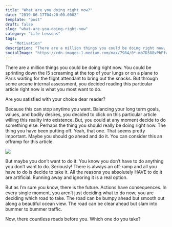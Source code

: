 ```yaml
---
title: "What are you doing right now?"
date: "2019-06-17T04:20:00.000Z"
template: "post"
draft: false
slug: "what-are-you-doing-right-now"
category: "Life Lessons"
tags:
  - "Motivation"
description: "There are a million things you could be doing right now. You could be sprinting down the I­5 screaming at the top of your lungs or on a plane to Paris waiting for the flight attendant to bring out the snacks."
socialImage: "https://cdn-images-1.medium.com/max/7984/0*-mb7D388vPhPfwrg"
---
```


There are a million things you could be doing right now. You could be sprinting down the I­5 screaming at the top of your lungs or on a plane to Paris waiting for the flight attendant to bring out the snacks. But through some arcane internal assessment, you decided reading this particular article right now is what you most want to do.

Are you satisfied with your choice dear reader?

Because this can stop anytime you want. Balancing your long term goals, values, and bodily desires, you decided to click on this particular article willing this reality into existence. But, you could at any moment decide to do something else. Perhaps the thing you should really be doing right now. The thing you have been putting off. Yeah, that one. That seems pretty important. Maybe you should go ahead and do it. You can consider this an offramp for this article.

![](https://cdn-images-1.medium.com/max/7984/0*-mb7D388vPhPfwrg)

But maybe you don’t want to do it. You know you don’t have to do anything you don’t want to do. Seriously! There is always an off-ramp and all you have to do is decide to take it. All the reasons you absolutely HAVE to do it are artificial. Running away and ignoring it is a real option.

But as I’m sure you know, there is the future. Actions have consequences. In every single moment, you aren’t just deciding what to do now; you are deciding which road to take. The road can be bumpy ahead but smooth out along a beautiful ocean view. The road can be clear ahead but slam into bummer to bummer traffic.

Now, there countless roads before you. Which one do you take?
